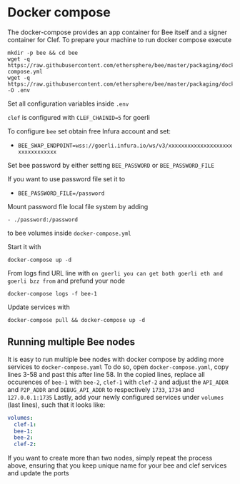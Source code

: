 # Docker compose

The docker-compose provides an app container for Bee itself and a signer container for Clef.
To prepare your machine to run docker compose execute
```
mkdir -p bee && cd bee
wget -q https://raw.githubusercontent.com/ethersphere/bee/master/packaging/docker/docker-compose.yml
wget -q https://raw.githubusercontent.com/ethersphere/bee/master/packaging/docker/env -O .env
```
Set all configuration variables inside `.env`

`clef` is configured with `CLEF_CHAINID=5` for goerli

To configure `bee` set obtain free Infura account and set:
- `BEE_SWAP_ENDPOINT=wss://goerli.infura.io/ws/v3/xxxxxxxxxxxxxxxxxxxxxxxxxxxxxxxx`

Set bee password by either setting `BEE_PASSWORD` or `BEE_PASSWORD_FILE`

If you want to use password file set it to
- `BEE_PASSWORD_FILE=/password`

Mount password file local file system by adding
```
- ./password:/password
```
to bee volumes inside `docker-compose.yml`

Start it with
```
docker-compose up -d
```

From logs find URL line with `on goerli you can get both goerli eth and goerli bzz from` and prefund your node
```
docker-compose logs -f bee-1
```

Update services with
```
docker-compose pull && docker-compose up -d
```

## Running multiple Bee nodes
It is easy to run multiple bee nodes with docker compose by adding more services to `docker-compose.yaml`
To do so, open `docker-compose.yaml`, copy lines 3-58 and past this after line 58.
In the copied lines, replace all occurences of `bee-1` with `bee-2`, `clef-1` with `clef-2` and adjust the `API_ADDR` and `P2P_ADDR` and `DEBUG_API_ADDR` to respectively `1733`, `1734` and `127.0.0.1:1735`
Lastly, add your newly configured services under `volumes` (last lines), such that it looks like:
```yaml
volumes:
  clef-1:
  bee-1:
  bee-2:
  clef-2:
```

If you want to create more than two nodes, simply repeat the process above, ensuring that you keep unique name for your bee and clef services and update the ports